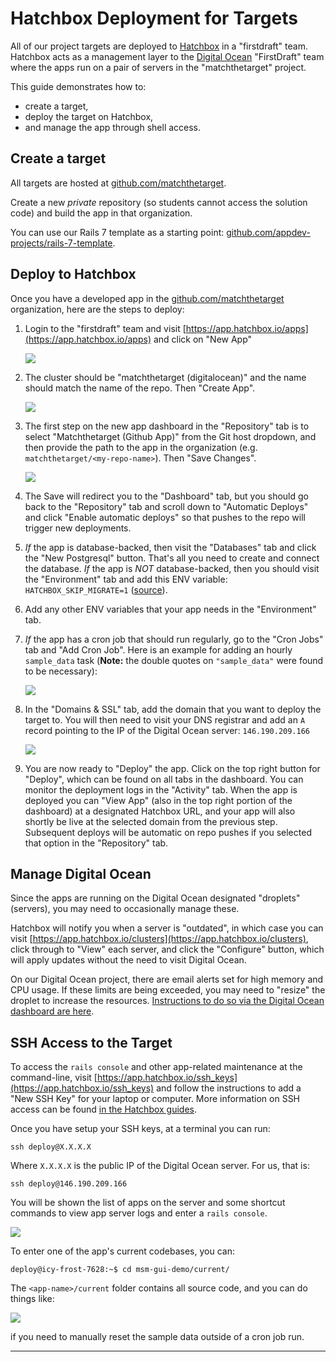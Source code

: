 # Hatchbox Deployment for Targets

All of our project targets are deployed to [Hatchbox](https://hatchbox.io/) in a "firstdraft" team. Hatchbox acts as a management layer to the [Digital Ocean](https://cloud.digitalocean.com/projects) "FirstDraft" team where the apps run on a pair of servers in the "matchthetarget" project.

This guide demonstrates how to:

- create a target,
- deploy the target on Hatchbox,
- and manage the app through shell access.

## Create a target

All targets are hosted at [github.com/matchthetarget](https://github.com/matchthetarget).

Create a new _private_ repository (so students cannot access the solution code) and build the app in that organization.

You can use our Rails 7 template as a starting point: [github.com/appdev-projects/rails-7-template](https://github.com/appdev-projects/rails-7-template).

## Deploy to Hatchbox

Once you have a developed app in the [github.com/matchthetarget](https://github.com/matchthetarget) organization, here are the steps to deploy:

1. Login to the "firstdraft" team and visit [https://app.hatchbox.io/apps](https://app.hatchbox.io/apps) and click on "New App"

    ![](/assets/hatchbox-new-app.png)

2. The cluster should be "matchthetarget (digitalocean)" and the name should match the name of the repo. Then "Create App".

    ![](/assets/hatchbox-new-app-name.png)

3. The first step on the new app dashboard in the "Repository" tab is to select "Matchthetarget (Github App)" from the Git host dropdown, and then provide the path to the app in the organization (e.g. `matchthetarget/<my-repo-name>`). Then "Save Changes".

    ![](/assets/hatchbox-new-app-repo-connect.png)

4. The Save will redirect you to the "Dashboard" tab, but you should go back to the "Repository" tab and scroll down to "Automatic Deploys" and click "Enable automatic deploys" so that pushes to the repo will trigger new deployments.

5. _If_ the app is database-backed, then visit the "Databases" tab and click the "New Postgresql" button. That's all you need to create and connect the database. _If_ the app is _NOT_ database-backed, then you should visit the "Environment" tab and add this ENV variable: `HATCHBOX_SKIP_MIGRATE=1` ([source](https://hatchbox.relationkit.io/articles/42-how-does-hatchbox-run-rails-migrations)).

6. Add any other ENV variables that your app needs in the "Environment" tab.

7. _If_ the app has a cron job that should run regularly, go to the "Cron Jobs" tab and "Add Cron Job". Here is an example for adding an hourly `sample_data` task (**Note:** the double quotes on `"sample_data"` were found to be necessary):

    ![](/assets/hatchbox-new-app-cron-job.png)

8. In the "Domains & SSL" tab, add the domain that you want to deploy the target to. You will then need to visit your DNS registrar and add an `A` record pointing to the IP of the Digital Ocean server: `146.190.209.166`

    ![](/assets/hatchbox-new-app-add-domain.png)

9. You are now ready to "Deploy" the app. Click on the top right button for "Deploy", which can be found on all tabs in the dashboard. You can monitor the deployment logs in the "Activity" tab. When the app is deployed you can "View App" (also in the top right portion of the dashboard) at a designated Hatchbox URL, and your app will also shortly be live at the selected domain from the previous step. Subsequent deploys will be automatic on repo pushes if you selected that option in the "Repository" tab.

## Manage Digital Ocean

Since the apps are running on the Digital Ocean designated "droplets" (servers), you may need to occasionally manage these.

Hatchbox will notify you when a server is "outdated", in which case you can visit [https://app.hatchbox.io/clusters](https://app.hatchbox.io/clusters), click through to "View" each server, and click the "Configure" button, which will apply updates without the need to visit Digital Ocean.

On our Digital Ocean project, there are email alerts set for high memory and CPU usage. If these limits are being exceeded, you may need to "resize" the droplet to increase the resources. [Instructions to do so via the Digital Ocean dashboard are here](https://docs.digitalocean.com/products/droplets/how-to/resize/).

## SSH Access to the Target

To access the `rails console` and other app-related maintenance at the command-line, visit [https://app.hatchbox.io/ssh_keys](https://app.hatchbox.io/ssh_keys) and follow the instructions to add a "New SSH Key" for your laptop or computer. More information on SSH access can be found [in the Hatchbox guides](https://hatchbox.gitbook.io/hatchbox/servers).

Once you have setup your SSH keys, at a terminal you can run:

```
ssh deploy@X.X.X.X
```

Where `X.X.X.X` is the public IP of the Digital Ocean server. For us, that is:

```
ssh deploy@146.190.209.166
```

You will be shown the list of apps on the server and some shortcut commands to view app server logs and enter a `rails console`.

![](/assets/hatchbox-ssh-login.png)

To enter one of the app's current codebases, you can:

```
deploy@icy-frost-7628:~$ cd msm-gui-demo/current/
```

The `<app-name>/current` folder contains all source code, and you can do things like:

![](/assets/hatchbox-ssh-sample-data.png)

if you need to manually reset the sample data outside of a cron job run.

---

